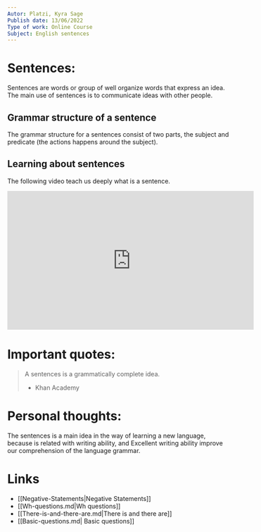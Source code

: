 ```yaml
---
Autor: Platzi, Kyra Sage
Publish date: 13/06/2022
Type of work: Online Course
Subject: English sentences
---
```

# Sentences:
Sentences are words or group of well organize words that express
an idea. The main use of sentences is to communicate ideas with
other people.
## Grammar structure of a sentence
The grammar structure for a sentences consist of two parts, the
subject and predicate (the actions happens around the subject).
## Learning about sentences
The following video teach us deeply what is a sentence.
<iframe width="560" height="315" src="https://www.youtube.com/embed/TeiuG81mbII?si=y-SpzK0fAJjsksqQ" title="YouTube video player" frameborder="0" allow="accelerometer; autoplay; clipboard-write; encrypted-media; gyroscope; picture-in-picture; web-share" referrerpolicy="strict-origin-when-cross-origin" allowfullscreen></iframe>

# Important quotes:
> A sentences is a grammatically
> complete idea.
> - Khan Academy
# Personal thoughts:
The sentences is a main idea in the way of learning a new
language, because is related with writing ability, and Excellent
writing ability improve our comprehension of the language grammar.
# Links
- [[Negative-Statements|Negative Statements]] 
- [[Wh-questions.md|Wh questions]] 
- [[There-is-and-there-are.md|There is and there are]] 
- [[Basic-questions.md| Basic questions]]   
